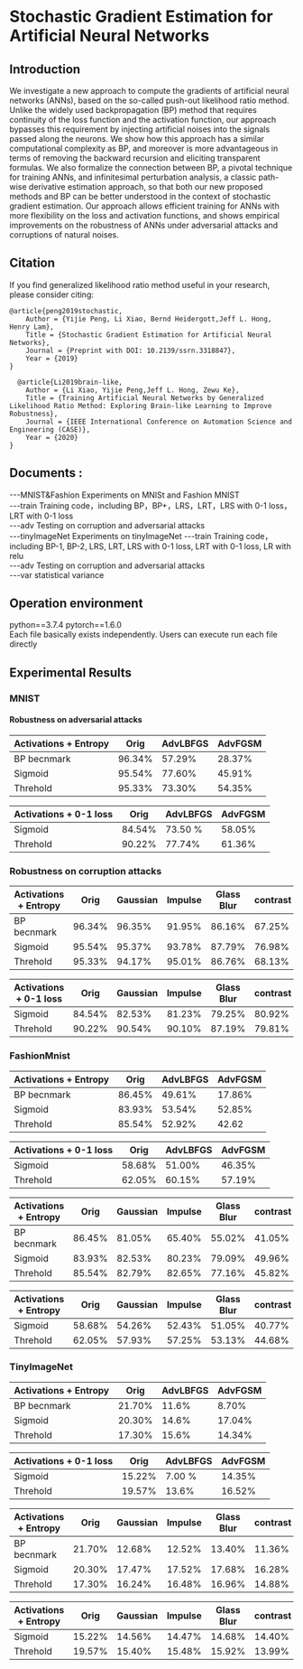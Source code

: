 # Stochastic Gradient Estimation for Artificial Neural Networks 
## Introduction
We investigate a new approach to compute the gradients of artificial neural networks (ANNs), based on
the so-called push-out likelihood ratio method. Unlike the widely used backpropagation (BP) method that
requires continuity of the loss function and the activation function, our approach bypasses this requirement
by injecting artificial noises into the signals passed along the neurons. We show how this approach has
a similar computational complexity as BP, and moreover is more advantageous in terms of removing the
backward recursion and eliciting transparent formulas. We also formalize the connection between BP, a
pivotal technique for training ANNs, and infinitesimal perturbation analysis, a classic path-wise derivative
estimation approach, so that both our new proposed methods and BP can be better understood in the context
of stochastic gradient estimation. Our approach allows efficient training for ANNs with more flexibility on
the loss and activation functions, and shows empirical improvements on the robustness of ANNs under
adversarial attacks and corruptions of natural noises.

## Citation

If you find generalized likelihood ratio method useful in your research, please consider citing:

    @article{peng2019stochastic,
        Author = {Yijie Peng, Li Xiao, Bernd Heidergott,Jeff L. Hong, Henry Lam},
        Title = {Stochastic Gradient Estimation for Artificial Neural Networks},
        Journal = {Preprint with DOI: 10.2139/ssrn.3318847},
        Year = {2019}
    }
    
      @article{Li2019brain-like,
        Author = {Li Xiao, Yijie Peng,Jeff L. Hong, Zewu Ke},
        Title = {Training Artificial Neural Networks by Generalized Likelihood Ratio Method: Exploring Brain-like Learning to Improve Robustness},
        Journal = {IEEE International Conference on Automation Science and Engineering (CASE)},
        Year = {2020}
    } 

## Documents :
---MNIST&Fashion Experiments on MNISt and Fashion MNIST  
   ---train Training code，including BP，BP+，LRS，LRT，LRS with 0-1 loss， LRT with 0-1 loss  
   ---adv Testing on corruption and adversarial attacks  
---tinyImageNet Experiments on tinyImageNet 
   ---train Training code，including BP-1, BP-2, LRS, LRT, LRS with 0-1 loss, LRT with 0-1 loss, LR with relu  
   ---adv Testing on corruption and adversarial attacks   
---var statistical variance

## Operation environment 
python==3.7.4  pytorch==1.6.0  
Each file basically exists independently. Users can execute  run each file directly


## Experimental Results  
### MNIST  
#### Robustness on adversarial attacks
|Activations + Entropy | Orig | AdvLBFGS | AdvFGSM|  
|  ----  | ----  |  ----  | ----  |  
|BP becnmark| 96.34\%| 57.29\%| 28.37\%|  
| Sigmoid| 95.54\%| 77.60\%| 45.91\%|   
| Threhold|95.33\%|73.30\%|54.35\%|  

| Activations + 0-1 loss |  Orig |  AdvLBFGS |  AdvFGSM| 
|  ----  | ----  |  ----  | ----  |  
| Sigmoid| 84.54\%| 73.50 \%| 58.05\%|  
| Threhold| 90.22\%| 77.74\%| 61.36\%|  



### Robustness on corruption attacks
|Activations + Entropy | Orig | Gaussian | Impulse | Glass Blur | contrast|  
|  ----  | ----  |  ----  | ----  |  ----  | ----  |  
|BP becnmark|96.34\%|96.35\%|91.95\%|86.16\%|67.25\%|  
|Sigmoid|95.54\%|95.37\%|93.78\%|87.79\%|76.98\%|  
|Threhold|95.33\%|94.17\%|95.01\%|86.76\%|68.13\%|  

|Activations + 0-1 loss | Orig | Gaussian | Impulse | Glass Blur | contrast|  
|  ----  | ----  |  ----  | ----  |  ----  | ----  |  
|Sigmoid|84.54\%|82.53\%|81.23\%|79.25\%|80.92\%|  
|Threhold|90.22\%|90.54\%|90.10\%|87.19\%|79.81\%|  

### FashionMnist

|Activations + Entropy | Orig | AdvLBFGS | AdvFGSM|  
|  ----  | ----  |  ----  | ----  |  
|BP becnmark|86.45\%|49.61\%|17.86\%|  
|Sigmoid|83.93\%|53.54\%|52.85\%|  
|Threhold|85.54\%|52.92\%|42.62|  

|Activations + 0-1 loss | Orig | AdvLBFGS | AdvFGSM|
|  ----  | ----  |  ----  | ----  |  
|Sigmoid|58.68\%|51.00\%|46.35\%|  
|Threhold|62.05\%|60.15\%|57.19\%|  


|Activations + Entropy | Orig | Gaussian | Impulse | Glass Blur | contrast|  
|  ----  | ----  |  ----  | ----  |  ----  | ----  | 
|BP becnmark|86.45\%|81.05\%|65.40\%|55.02\%|41.05\%|  
|Sigmoid|83.93\%|82.53\%|80.23\%|79.09\%|49.96\%|  
|Threhold|85.54\%|82.79\%|82.65\%|77.16\%|45.82\%|   

|Activations + Entropy | Orig | Gaussian | Impulse | Glass Blur | contrast|  
|  ----  | ----  |  ----  | ----  |  ----  | ----  | 
|Sigmoid|58.68\%|54.26\%|52.43\%|51.05\%|40.77\%|  
|Threhold|62.05\%|57.93\%|57.25\%|53.13\%|44.68\%|  


### TinyImageNet

|Activations + Entropy | Orig | AdvLBFGS | AdvFGSM|  
|  ----  | ----  |  ----  | ----  |  
|BP becnmark|21.70\%|11.6\%|8.70\%|  
|Sigmoid|20.30\%|14.6\%|17.04\%|  
|Threhold|17.30\%|15.6\%|14.34\%|  

Activations + 0-1 loss | Orig | AdvLBFGS | AdvFGSM|  
|  ----  | ----  |  ----  | ----  |  
|Sigmoid|15.22\%|7.00 \%|14.35\%|  
|Threhold|19.57\%|13.6\%|16.52\%|  


|Activations + Entropy | Orig | Gaussian | Impulse | Glass Blur | contrast|  
|  ----  | ----  |  ----  | ----  |  ----  | ----  | 
|BP becnmark|21.70\%|12.68\%|12.52\%|13.40\%|11.36\%|  
|Sigmoid|20.30\%|17.47\%|17.52\%|17.68\%|16.28\%|  
|Threhold|17.30\%|16.24\%|16.48\%|16.96\%|14.88\%|  

|Activations + Entropy | Orig | Gaussian | Impulse | Glass Blur | contrast|  
|  ----  | ----  |  ----  | ----  |  ----  | ----  | 
|Sigmoid|15.22\%|14.56\%|14.47\%|14.68\%|14.40\%|  
|Threhold|19.57\%|15.40\%|15.48\%|15.92\%|13.99\%|  

